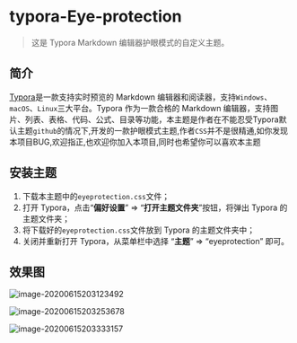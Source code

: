 # typora-Eye-protection

> 这是 Typora Markdown 编辑器护眼模式的自定义主题。

## 简介

[Typora](https://www.typora.io/)是一款支持实时预览的 Markdown 编辑器和阅读器，支持`Windows`、`macOS`、`Linux`三大平台。Typora 作为一款合格的 Markdown 编辑器，支持图片、列表、表格、代码、公式、目录等功能，本主题是作者在不能忍受Typora默认主题`github`的情况下,开发的一款护眼模式主题,作者`CSS`并不是很精通,如你发现本项目BUG,欢迎指正,也欢迎你加入本项目,同时也希望你可以喜欢本主题

## 安装主题

1. 下载本主题中的`eyeprotection.css`文件；
2. 打开 Typora，点击“**偏好设置**” => “**打开主题文件夹**”按钮，将弹出 Typora 的主题文件夹；
3. 将下载好的`eyeprotection.css`文件放到 Typora 的主题文件夹中；
4. 关闭并重新打开 Typora，从菜单栏中选择 “**主题**” => “eyeprotection”  即可。

## 效果图

![image-20200615203123492](https://gitee.com/wang_lianjie/img/raw/master/img/20200615203123.png)

![image-20200615203253678](https://gitee.com/wang_lianjie/img/raw/master/img/20200615203253.png)

![image-20200615203333157](https://gitee.com/wang_lianjie/img/raw/master/img/20200615203333.png)
